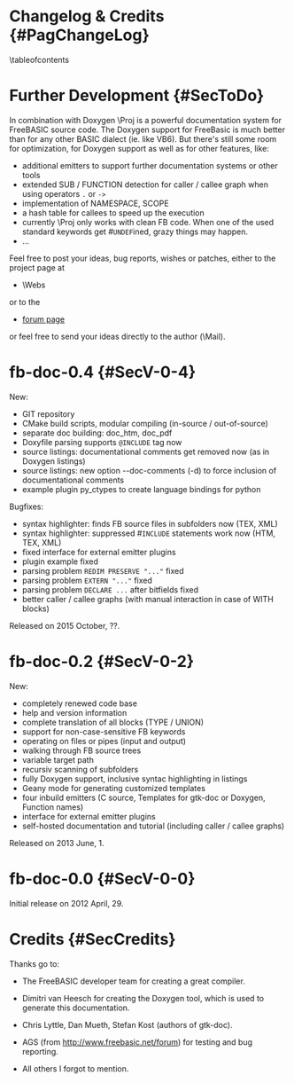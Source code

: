 Changelog & Credits {#PagChangeLog}
===================
\tableofcontents


Further Development  {#SecToDo}
===================

In combination with Doxygen \Proj is a powerful documentation
system for FreeBASIC source code. The Doxygen support for FreeBasic
is much better than for any other BASIC dialect (ie. like VB6). But
there's still some room for optimization, for Doxygen support as
well as for other features, like:

- additional emitters to support further documentation systems or other tools
- extended SUB / FUNCTION detection for caller / callee graph when using operators `.` or `->`
- implementation of NAMESPACE, SCOPE
- a hash table for callees to speed up the execution
- currently \Proj only works with clean FB code. When one of the
  used standard keywords get #`UNDEF`ined, grazy things may happen.
- ...

Feel free to post your ideas, bug reports, wishes or patches, either
to the project page at

- \Webs

or to the

- [forum page](http://www.freebasic.net/forum/viewtopic.php?f=8&t=19810)

or feel free to send your ideas directly to the author (\Mail).


fb-doc-0.4 {#SecV-0-4}
==========

New:

- GIT repository
- CMake build scripts, modular compiling (in-source / out-of-source)
- separate doc building: doc_htm, doc_pdf
- Doxyfile parsing supports `@INCLUDE` tag now
- source listings: documentational comments get removed now (as in Doxygen listings)
- source listings: new option --doc-comments (-d) to force inclusion of documentational comments
- example plugin py_ctypes to create language bindings for python

Bugfixes:

- syntax highlighter: finds FB source files in subfolders now (TEX, XML)
- syntax highlighter: suppressed #`INCLUDE` statements work now (HTM, TEX, XML)
- fixed interface for external emitter plugins
- plugin example fixed
- parsing problem `REDIM PRESERVE "..."` fixed
- parsing problem `EXTERN "..."` fixed
- parsing problem `DECLARE ...` after bitfields fixed
- better caller / callee graphs (with manual interaction in case of WITH blocks)

Released on 2015 October, ??.


fb-doc-0.2 {#SecV-0-2}
==========

New:

- completely renewed code base
- help and version information
- complete translation of all blocks (TYPE / UNION)
- support for non-case-sensitive FB keywords
- operating on files or pipes (input and output)
- walking through FB source trees
- variable target path
- recursiv scanning of subfolders
- fully Doxygen support, inclusive syntac highlighting in listings
- Geany mode for generating customized templates
- four inbuild emitters (C source, Templates for gtk-doc or Doxygen, Function names)
- interface for external emitter plugins
- self-hosted documentation and tutorial (including caller / callee graphs)

Released on 2013 June, 1.


fb-doc-0.0 {#SecV-0-0}
==========

Initial release on 2012 April, 29.



Credits {#SecCredits}
=======

Thanks go to:

- The FreeBASIC developer team for creating a great compiler.

- Dimitri van Heesch for creating the Doxygen tool, which is used to
  generate this documentation.

- Chris Lyttle, Dan Mueth, Stefan Kost (authors of gtk-doc).

- AGS (from http://www.freebasic.net/forum) for testing and bug reporting.

- All others I forgot to mention.

